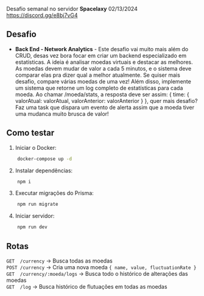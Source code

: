 Desafio semanal no servidor <b>Spacelaxy</b> 02/13/2024</br>
https://discord.gg/e8bj7vG4

## Desafio

- <b>Back End - Network Analytics</b> - Este desafio vai muito mais além do CRUD, desas vez bora focar em criar um backend especializado em estatísticas. A ideia é analisar moedas virtuais e destacar as melhores. As moedas devem mudar de valor a cada 5 minutos, e o sistema deve comparar elas pra dizer qual a melhor atualmente. Se quiser mais desafio, compare várias moedas de uma vez! Além disso, implemente um sistema que retorne um log completo de estatísticas para cada moeda. Ao chamar /moeda/stats, a resposta deve ser assim: { time: { valorAtual: valorAtual, valorAnterior: valorAnterior } }, quer mais desafio? Faz uma task que dispara um evento de alerta assim que a moeda tiver uma mudanca muito brusca de valor!

## Como testar

1. Iniciar o Docker:
```bash
    docker-compose up -d
```

2. Instalar dependências:
```bash
    npm i
```

3. Executar migrações do Prisma:
```bash
    npm run migrate
```

4. Iniciar servidor:
```bash
    npm run dev
```

## Rotas

`GET  /currency` -> Busca todas as moedas</br>
`POST /currency` -> Cria uma nova moeda `{ name, value, fluctuationRate }`</br>
`GET  /currency/:moeda/logs` -> Busca todo o histórico de alterações das moedas</br>
`GET  /log` -> Busca histórico de flutuações em todas as moedas
